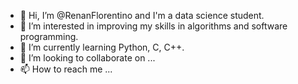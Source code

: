 - 👋 Hi, I’m @RenanFlorentino and I'm a data science student.
- 👀 I’m interested in improving my skills in algorithms and software programming.
- 🌱 I’m currently learning Python, C, C++.
- 💞️ I’m looking to collaborate on ...
- 📫 How to reach me ...

<!---
RenanFlorentino/RenanFlorentino is a ✨ special ✨ repository because its `README.md` (this file) appears on your GitHub profile.
You can click the Preview link to take a look at your changes.
--->

